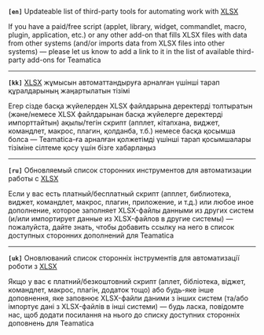 **`[en]`** Updateable list of third-party tools for automating work with [XLSX](https://github.com/teamatica/sample "XLSX")

If you have a paid/free script (applet, library, widget, commandlet, macro, plugin, application, etc.) or any other add-on that fills XLSX files with data from other systems (and/or imports data from XLSX files into other systems) — please let us know to add a link to it in the list of available third-party add-ons for Teamatica

------------

**`[kk]`** [XLSX](https://github.com/teamatica/sample "XLSX") жұмысын автоматтандыруға арналған үшінші тарап құралдарының жаңартылатын тізімі

Егер сізде басқа жүйелерден XLSX файлдарына деректерді толтыратын (және/немесе XLSX файлдарынан басқа жүйелерге деректерді импорттайтын) ақылы/тегін скрипт (апплет, кітапхана, виджет, командлет, макрос, плагин, қолданба, т.б.) немесе басқа қосымша болса — Teamatica-ға арналған қолжетімді үшінші тарап қосымшалары тізіміне сілтеме қосу үшін бізге хабарлаңыз

------------

**`[ru]`** Обновляемый список сторонних инструментов для автоматизации работы с [XLSX](https://github.com/teamatica/sample "XLSX")

Если у вас есть платный/бесплатный скрипт (апплет, библиотека, виджет, командлет, макрос, плагин, приложение, и т.д.) или любое иное дополнение, которое заполняет XLSX-файлы данными из других систем (и/или импортирует данные из XLSX-файлов в другие системы) — пожалуйста, дайте знать, чтобы добавить ссылку на него в список доступных сторонних дополнений для Teamatica

------------

**`[uk]`** Оновлюваний список сторонніх інструментів для автоматизації роботи з [XLSX](https://github.com/teamatica/sample "XLSX")

Якщо у вас є платний/безкоштовний скрипт (аплет, бібліотека, віджет, командлет, макрос, плагін, додаток тощо) або будь-яке інше доповнення, яке заповнює XLSX-файли даними з інших систем (та/або імпортує дані з XLSX-файлів в інші системи) — будь ласка, повідомте нас, щоб додати посилання на нього до списку доступних сторонніх доповнень для Teamatica
